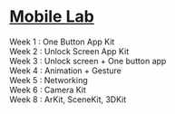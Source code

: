 # [Mobile Lab](https://github.com/ellacyt/mobilelab) 
Week 1 : One Button App Kit <br>
Week 2 : Unlock Screen App Kit <br>
Week 3 : Unlock screen + One button app <br>
Week 4 : Animation + Gesture <br>
Week 5 : Networking <br>
Week 6 : Camera Kit  <br>
Week 8 : ArKit, SceneKit, 3DKit <br>
